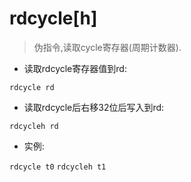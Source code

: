 # rdcycle[h]

> 伪指令,读取cycle寄存器(周期计数器).

- 读取rdcycle寄存器值到rd:

`rdcycle rd`

- 读取rdcycle后右移32位后写入到rd:

`rdcycleh rd`

- 实例:

`rdcycle t0`
`rdcycleh t1`
